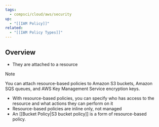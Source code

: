 ```yaml
---
tags:
  - compsci/cloud/aws/security
up:
  - "[[IAM Policy]]"
related:
  - "[[IAM Policy Types]]"
---
```

## Overview

- They are attached to a resource

>[!NOTE]
>You can attach resource-based policies to Amazon S3 buckets, Amazon SQS queues, and AWS Key Management Service encryption keys.


- With resource-based policies, you can specify who has access to the resource and what actions they can perform on it
- Resource-based policies are inline only, not managed
- An [[Bucket Policy|S3 bucket policy]] is a form of resource-based policy.